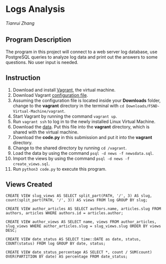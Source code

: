 # Logs Analysis
###### Tianrui Zhang
## Program Description
The program in this project will connect to a web server log database, use PostgreSQL queries to analyze log data and print out the answers to some questions. No user input is needed.

## Instruction
1. Download and install [Vagrant](https://www.vagrantup.com/downloads.html), the virtual machine.
2. Download Vagrant [configuration file](https://s3.amazonaws.com/video.udacity-data.com/topher/2018/April/5acfbfa3_fsnd-virtual-machine/fsnd-virtual-machine.zip).
3. Assuming the configuration file is located inside your **Downloads** folder, change to the **vagrant** directory in the terminal with `cd Downloads/FSND-Virtual-Machine/vagrant`.
4. Start Vagrant by running the command `vagrant up`.
5. Run `vagrant ssh` to log in to the newly installed Linux Virtual Machine.
6. Download the [data](https://d17h27t6h515a5.cloudfront.net/topher/2016/August/57b5f748_newsdata/newsdata.zip). Put this file into the **vagrant** directory, which is shared with the virtual machine.
7. Download the **code.py** in this submission and put it into the **vagrant** directory.
8. Change to the shared directory by running `cd /vagrant`.
9. Load the data by using the command `psql -d news -f newsdata.sql`.
10. Import the views by using the command `psql -d news -f create_views.sql`.
11. Run `python3 code.py` to execute this program.

## Views Created

`CREATE VIEW slug_views AS
    SELECT split_part(PATH, '/', 3) AS slug,
    count(split_part(PATH, '/', 3)) AS views
    FROM log
    GROUP BY slug;`

`CREATE VIEW author_articles AS
    SELECT authors.name, articles.slug
    FROM authors, articles
    WHERE authors.id = articles.author;`

`CREATE VIEW author_views AS
    SELECT name, views
    FROM author_articles, slug_views
    WHERE author_articles.slug = slug_views.slug
    ORDER BY views DESC;`

`CREATE VIEW date_status AS
    SELECT time::DATE as date,
    status,
    COUNT(status)
    FROM log
    GROUP BY date, status;`

`CREATE VIEW date_status_percentage AS
    SELECT *,
    count / SUM(count) OVER(PARTITION BY date) AS percentage
    FROM date_status;`

